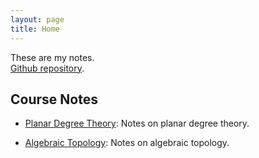 ```yaml
---
layout: page
title: Home
---
```


These are my notes.  
[Github repository](https://github.com/ziadgghanem/ziadgghanem).

## Course Notes

- [Planar Degree Theory](degree_theory.md): Notes on planar degree theory.

- [Algebraic Topology](algebraic_topology.md): Notes on algebraic topology.